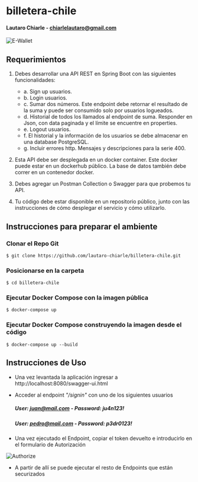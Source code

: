 # billetera-chile
#### Lautaro Chiarle - chiarlelautaro@gmail.com

![E-Wallet](https://img.etimg.com/thumb/width-640,height-480,imgsize-44351,resizemode-1,msid-56152604/wealth/spend/how-to-manage-e-wallets/e-wallet-bccl.jpg)

## Requerimientos


1. Debes desarrollar una API REST en Spring Boot con las siguientes funcionalidades:
    - a. Sign up usuarios.
    - b. Login usuarios.
    - c. Sumar dos números. Este endpoint debe retornar el resultado de la suma y puede ser  consumido solo por usuarios logueados.
    - d. Historial de todos los llamados al endpoint de suma. Responder en Json, con data paginada y el límite se encuentre en properties.
    - e. Logout usuarios.
    - f. El historial y la información de los usuarios se debe almacenar en una database PostgreSQL. 
    - g. Incluir errores http. Mensajes y descripciones para la serie 400.

2. Esta API debe ser desplegada en un docker container. Este docker puede estar en un dockerhub público. La base de datos también debe correr en un contenedor docker.

3. Debes agregar un Postman Collection o Swagger para que probemos tu API.

4. Tu código debe estar disponible en un repositorio público, junto con las instrucciones de cómo desplegar el servicio y cómo utilizarlo.


## Instrucciones para preparar el ambiente

### Clonar el Repo Git

```$ git clone https://github.com/lautaro-chiarle/billetera-chile.git```

### Posicionarse en la carpeta
```$ cd billetera-chile```

### Ejecutar Docker Compose con la imagen pública
```$ docker-compose up ```


### Ejecutar Docker Compose construyendo la imagen desde el código
```$ docker-compose up --build```




## Instrucciones de Uso

- Una vez levantada la aplicación ingresar a http://localhost:8080/swagger-ui.html

- Acceder al endpoint *"/signin"* con uno de los siguientes usuarios

   ##### **User: juan@mail.com - Password: ju4n123!**
   ##### **User: pedro@mail.com - Password: p3dr0123!**

- Una vez ejecutado el Endpoint, copiar el token devuelto e introducirlo en el formulario de Autorización

![Authorize](https://mattfrear.files.wordpress.com/2018/07/authbutton.jpg)

- A partir de allí se puede ejecutar el resto de Endpoints que están securizados
